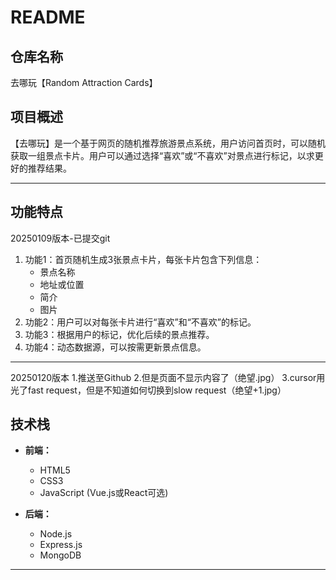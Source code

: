 # README

## 仓库名称
去哪玩【Random Attraction Cards】

## 项目概述
【去哪玩】是一个基于网页的随机推荐旅游景点系统，用户访问首页时，可以随机获取一组景点卡片。用户可以通过选择“喜欢”或“不喜欢”对景点进行标记，以求更好的推荐结果。

---

## 功能特点

20250109版本-已提交git
1. 功能1：首页随机生成3张景点卡片，每张卡片包含下列信息：
   - 景点名称
   - 地址或位置
   - 简介
   - 图片
2. 功能2：用户可以对每张卡片进行“喜欢”和“不喜欢”的标记。
3. 功能3：根据用户的标记，优化后续的景点推荐。
4. 功能4：动态数据源，可以按需更新景点信息。

---

20250120版本
1.推送至Github
2.但是页面不显示内容了（绝望.jpg）
3.cursor用光了fast request，但是不知道如何切换到slow request（绝望+1.jpg）

## 技术栈

- **前端：**
  - HTML5
  - CSS3
  - JavaScript (Vue.js或React可选)

- **后端：**
  - Node.js
  - Express.js
  - MongoDB

---